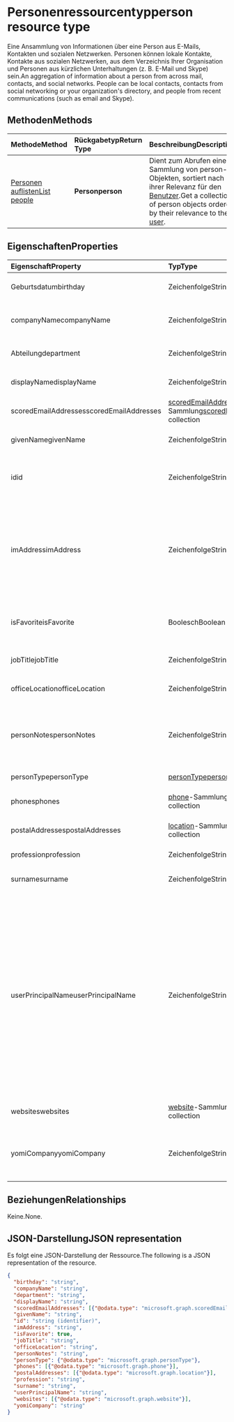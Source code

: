 # <a name="person-resource-type"></a><span data-ttu-id="d026e-101">Personenressourcentyp</span><span class="sxs-lookup"><span data-stu-id="d026e-101">person resource type</span></span>

<span data-ttu-id="d026e-p101">Eine Ansammlung von Informationen über eine Person aus E-Mails, Kontakten und sozialen Netzwerken. Personen können lokale Kontakte, Kontakte aus sozialen Netzwerken, aus dem Verzeichnis Ihrer Organisation und Personen aus kürzlichen Unterhaltungen (z. B. E-Mail und Skype) sein.</span><span class="sxs-lookup"><span data-stu-id="d026e-p101">An aggregation of information about a person from across mail, contacts, and social networks. People can be local contacts, contacts from social networking or your organization's directory, and people from recent communications (such as email and Skype).</span></span>

## <a name="methods"></a><span data-ttu-id="d026e-104">Methoden</span><span class="sxs-lookup"><span data-stu-id="d026e-104">Methods</span></span>

| <span data-ttu-id="d026e-105">Methode</span><span class="sxs-lookup"><span data-stu-id="d026e-105">Method</span></span> | <span data-ttu-id="d026e-106">Rückgabetyp</span><span class="sxs-lookup"><span data-stu-id="d026e-106">Return Type</span></span> | <span data-ttu-id="d026e-107">Beschreibung</span><span class="sxs-lookup"><span data-stu-id="d026e-107">Description</span></span> |
|:---------------|:--------|:----------|
|[<span data-ttu-id="d026e-108">Personen auflisten</span><span class="sxs-lookup"><span data-stu-id="d026e-108">List people</span></span>](../api/user_list_people.md) | <span data-ttu-id="d026e-109">**Person**</span><span class="sxs-lookup"><span data-stu-id="d026e-109">**person**</span></span> |<span data-ttu-id="d026e-110">Dient zum Abrufen einer Sammlung von person-Objekten, sortiert nach ihrer Relevanz für den [Benutzer](../resources/user.md).</span><span class="sxs-lookup"><span data-stu-id="d026e-110">Get a collection of person objects ordered by their relevance to the [user](../resources/user.md).</span></span>|

## <a name="properties"></a><span data-ttu-id="d026e-111">Eigenschaften</span><span class="sxs-lookup"><span data-stu-id="d026e-111">Properties</span></span>

| <span data-ttu-id="d026e-112">Eigenschaft</span><span class="sxs-lookup"><span data-stu-id="d026e-112">Property</span></span> | <span data-ttu-id="d026e-113">Typ</span><span class="sxs-lookup"><span data-stu-id="d026e-113">Type</span></span> | <span data-ttu-id="d026e-114">Beschreibung</span><span class="sxs-lookup"><span data-stu-id="d026e-114">Description</span></span> |
|:---------------|:--------|:----------|
|<span data-ttu-id="d026e-115">Geburtsdatum</span><span class="sxs-lookup"><span data-stu-id="d026e-115">birthday</span></span>|<span data-ttu-id="d026e-116">Zeichenfolge</span><span class="sxs-lookup"><span data-stu-id="d026e-116">String</span></span>|<span data-ttu-id="d026e-117">Der Geburtstag der Person.</span><span class="sxs-lookup"><span data-stu-id="d026e-117">The person's birthday.</span></span>|
|<span data-ttu-id="d026e-118">companyName</span><span class="sxs-lookup"><span data-stu-id="d026e-118">companyName</span></span>|<span data-ttu-id="d026e-119">Zeichenfolge</span><span class="sxs-lookup"><span data-stu-id="d026e-119">String</span></span>|<span data-ttu-id="d026e-120">Der Name des Unternehmens der Person.</span><span class="sxs-lookup"><span data-stu-id="d026e-120">The name of the person's company.</span></span>|
|<span data-ttu-id="d026e-121">Abteilung</span><span class="sxs-lookup"><span data-stu-id="d026e-121">department</span></span>|<span data-ttu-id="d026e-122">Zeichenfolge</span><span class="sxs-lookup"><span data-stu-id="d026e-122">String</span></span>|<span data-ttu-id="d026e-123">Die Abteilung der Person.</span><span class="sxs-lookup"><span data-stu-id="d026e-123">The person's department.</span></span>|
|<span data-ttu-id="d026e-124">displayName</span><span class="sxs-lookup"><span data-stu-id="d026e-124">displayName</span></span>|<span data-ttu-id="d026e-125">Zeichenfolge</span><span class="sxs-lookup"><span data-stu-id="d026e-125">String</span></span>|<span data-ttu-id="d026e-126">Der Anzeigename der Person.</span><span class="sxs-lookup"><span data-stu-id="d026e-126">The person's display name.</span></span>|
|<span data-ttu-id="d026e-127">scoredEmailAddresses</span><span class="sxs-lookup"><span data-stu-id="d026e-127">scoredEmailAddresses</span></span>|<span data-ttu-id="d026e-128">[scoredEmailAddress](scoredemailaddress.md)-Sammlung</span><span class="sxs-lookup"><span data-stu-id="d026e-128">[scoredEmailAddress](scoredemailaddress.md) collection</span></span>|<span data-ttu-id="d026e-129">Die E-Mail-Adressen der Person.</span><span class="sxs-lookup"><span data-stu-id="d026e-129">The person's email addresses.</span></span>|
|<span data-ttu-id="d026e-130">givenName</span><span class="sxs-lookup"><span data-stu-id="d026e-130">givenName</span></span>|<span data-ttu-id="d026e-131">Zeichenfolge</span><span class="sxs-lookup"><span data-stu-id="d026e-131">String</span></span>|<span data-ttu-id="d026e-132">Der Vorname der Person.</span><span class="sxs-lookup"><span data-stu-id="d026e-132">The person's given name.</span></span>|
|<span data-ttu-id="d026e-133">id</span><span class="sxs-lookup"><span data-stu-id="d026e-133">id</span></span>|<span data-ttu-id="d026e-134">Zeichenfolge</span><span class="sxs-lookup"><span data-stu-id="d026e-134">String</span></span>|<span data-ttu-id="d026e-p102">Eindeutiger Bezeichner für die Person. Schreibgeschützt.</span><span class="sxs-lookup"><span data-stu-id="d026e-p102">The person's unique identifier. Read-only.</span></span>|
|<span data-ttu-id="d026e-137">imAddress</span><span class="sxs-lookup"><span data-stu-id="d026e-137">imAddress</span></span>|<span data-ttu-id="d026e-138">Zeichenfolge</span><span class="sxs-lookup"><span data-stu-id="d026e-138">String</span></span>|<span data-ttu-id="d026e-p103">Die VOIP-SIP-Adresse (Voice oder IP; Session Initiation Protocol) der Chatnachricht für den Benutzer. Schreibgeschützt.</span><span class="sxs-lookup"><span data-stu-id="d026e-p103">The instant message voice over IP (VOIP) session initiation protocol (SIP) address for the user. Read-only.</span></span>|
|<span data-ttu-id="d026e-141">isFavorite</span><span class="sxs-lookup"><span data-stu-id="d026e-141">isFavorite</span></span>|<span data-ttu-id="d026e-142">Boolesch</span><span class="sxs-lookup"><span data-stu-id="d026e-142">Boolean</span></span>|<span data-ttu-id="d026e-143">`true` , wenn der Benutzer diese Person als Favorit gekennzeichnet hat.</span><span class="sxs-lookup"><span data-stu-id="d026e-143">`true` if the user has flagged this person as a favorite.</span></span>|
|<span data-ttu-id="d026e-144">jobTitle</span><span class="sxs-lookup"><span data-stu-id="d026e-144">jobTitle</span></span>|<span data-ttu-id="d026e-145">Zeichenfolge</span><span class="sxs-lookup"><span data-stu-id="d026e-145">String</span></span>|<span data-ttu-id="d026e-146">Die Position der Person.</span><span class="sxs-lookup"><span data-stu-id="d026e-146">The person's job title.</span></span>|
|<span data-ttu-id="d026e-147">officeLocation</span><span class="sxs-lookup"><span data-stu-id="d026e-147">officeLocation</span></span>|<span data-ttu-id="d026e-148">Zeichenfolge</span><span class="sxs-lookup"><span data-stu-id="d026e-148">String</span></span>|<span data-ttu-id="d026e-149">Der Bürostandort der Person.</span><span class="sxs-lookup"><span data-stu-id="d026e-149">The location of the person's office.</span></span>|
|<span data-ttu-id="d026e-150">personNotes</span><span class="sxs-lookup"><span data-stu-id="d026e-150">personNotes</span></span>|<span data-ttu-id="d026e-151">Zeichenfolge</span><span class="sxs-lookup"><span data-stu-id="d026e-151">String</span></span>|<span data-ttu-id="d026e-152">Frei formatierbare Notizen, die der Benutzer zu dieser Person hinzugefügt hat.</span><span class="sxs-lookup"><span data-stu-id="d026e-152">Free-form notes that the user has taken about this person.</span></span>|
|<span data-ttu-id="d026e-153">personType</span><span class="sxs-lookup"><span data-stu-id="d026e-153">personType</span></span>|[<span data-ttu-id="d026e-154">personType</span><span class="sxs-lookup"><span data-stu-id="d026e-154">personType</span></span>](persontype.md) |<span data-ttu-id="d026e-155">Der Personentyp.</span><span class="sxs-lookup"><span data-stu-id="d026e-155">The type of person.</span></span>|
|<span data-ttu-id="d026e-156">phones</span><span class="sxs-lookup"><span data-stu-id="d026e-156">phones</span></span>|<span data-ttu-id="d026e-157">[phone](phone.md)-Sammlung</span><span class="sxs-lookup"><span data-stu-id="d026e-157">[phone](phone.md) collection</span></span>|<span data-ttu-id="d026e-158">Die Telefonnummern der Person.</span><span class="sxs-lookup"><span data-stu-id="d026e-158">The person's phone numbers.</span></span>|
|<span data-ttu-id="d026e-159">postalAddresses</span><span class="sxs-lookup"><span data-stu-id="d026e-159">postalAddresses</span></span>|<span data-ttu-id="d026e-160">[location](location.md)-Sammlung</span><span class="sxs-lookup"><span data-stu-id="d026e-160">[location](location.md) collection</span></span>|<span data-ttu-id="d026e-161">Die Adressen der Person.</span><span class="sxs-lookup"><span data-stu-id="d026e-161">The person's addresses.</span></span>|
|<span data-ttu-id="d026e-162">profession</span><span class="sxs-lookup"><span data-stu-id="d026e-162">profession</span></span>|<span data-ttu-id="d026e-163">Zeichenfolge</span><span class="sxs-lookup"><span data-stu-id="d026e-163">String</span></span>|<span data-ttu-id="d026e-164">Der Beruf der Person.</span><span class="sxs-lookup"><span data-stu-id="d026e-164">The person's profession.</span></span>|
|<span data-ttu-id="d026e-165">surname</span><span class="sxs-lookup"><span data-stu-id="d026e-165">surname</span></span>|<span data-ttu-id="d026e-166">Zeichenfolge</span><span class="sxs-lookup"><span data-stu-id="d026e-166">String</span></span>|<span data-ttu-id="d026e-167">Der Nachname der Person.</span><span class="sxs-lookup"><span data-stu-id="d026e-167">The person's surname.</span></span>|
|<span data-ttu-id="d026e-168">userPrincipalName</span><span class="sxs-lookup"><span data-stu-id="d026e-168">userPrincipalName</span></span>|<span data-ttu-id="d026e-169">Zeichenfolge</span><span class="sxs-lookup"><span data-stu-id="d026e-169">String</span></span>|<span data-ttu-id="d026e-p104">Der Benutzerprinzipalname der Person. Der UPN ist ein Anmeldename der Person im Internetformat, der auf dem Internetstandard [RFC 822](http://www.ietf.org/rfc/rfc0822.txt) basiert. Gemäß der Konvention sollte er dem E-Mail-Namen der Person zugeordnet sein. Das allgemeine Format lautet alias@domäne.</span><span class="sxs-lookup"><span data-stu-id="d026e-p104">The user principal name (UPN) of the person. The UPN is an Internet-style login name for the person based on the Internet standard [RFC 822](http://www.ietf.org/rfc/rfc0822.txt). By convention, this should map to the person's email name. The general format is alias@domain.</span></span>|
|<span data-ttu-id="d026e-174">websites</span><span class="sxs-lookup"><span data-stu-id="d026e-174">websites</span></span>|<span data-ttu-id="d026e-175">[website](website.md)-Sammlung</span><span class="sxs-lookup"><span data-stu-id="d026e-175">[website](website.md) collection</span></span>|<span data-ttu-id="d026e-176">Die Websites der Person.</span><span class="sxs-lookup"><span data-stu-id="d026e-176">The person's websites.</span></span>|
|<span data-ttu-id="d026e-177">yomiCompany</span><span class="sxs-lookup"><span data-stu-id="d026e-177">yomiCompany</span></span>|<span data-ttu-id="d026e-178">Zeichenfolge</span><span class="sxs-lookup"><span data-stu-id="d026e-178">String</span></span>|<span data-ttu-id="d026e-179">Der phonetische japanische Firmenname des Unternehmens der Person.</span><span class="sxs-lookup"><span data-stu-id="d026e-179">The phonetic Japanese name of the person's company.</span></span>|

## <a name="relationships"></a><span data-ttu-id="d026e-180">Beziehungen</span><span class="sxs-lookup"><span data-stu-id="d026e-180">Relationships</span></span>

<span data-ttu-id="d026e-181">Keine.</span><span class="sxs-lookup"><span data-stu-id="d026e-181">None.</span></span>

## <a name="json-representation"></a><span data-ttu-id="d026e-182">JSON-Darstellung</span><span class="sxs-lookup"><span data-stu-id="d026e-182">JSON representation</span></span>

<span data-ttu-id="d026e-183">Es folgt eine JSON-Darstellung der Ressource.</span><span class="sxs-lookup"><span data-stu-id="d026e-183">The following is a JSON representation of the resource.</span></span>

<!--{
  "blockType": "resource",
  "optionalProperties": [],
  "baseType": "microsoft.graph.entity",
  "@odata.type": "microsoft.graph.person"
}-->

```json
{
  "birthday": "string",
  "companyName": "string",
  "department": "string",
  "displayName": "string",
  "scoredEmailAddresses": [{"@odata.type": "microsoft.graph.scoredEmailAddress"}],
  "givenName": "string",
  "id": "string (identifier)",
  "imAddress": "string",
  "isFavorite": true,
  "jobTitle": "string",
  "officeLocation": "string",
  "personNotes": "string",
  "personType": {"@odata.type": "microsoft.graph.personType"},
  "phones": [{"@odata.type": "microsoft.graph.phone"}],
  "postalAddresses": [{"@odata.type": "microsoft.graph.location"}],
  "profession": "string",
  "surname": "string",
  "userPrincipalName": "string",
  "websites": [{"@odata.type": "microsoft.graph.website"}],
  "yomiCompany": "string"
}

```

<!-- uuid: 8fcb5dbc-d5aa-4681-8e31-b001d5168d79
2015-10-25 14:57:30 UTC -->
<!-- {
  "type": "#page.annotation",
  "description": "person resource",
  "keywords": "",
  "section": "documentation",
  "tocPath": ""
}-->
